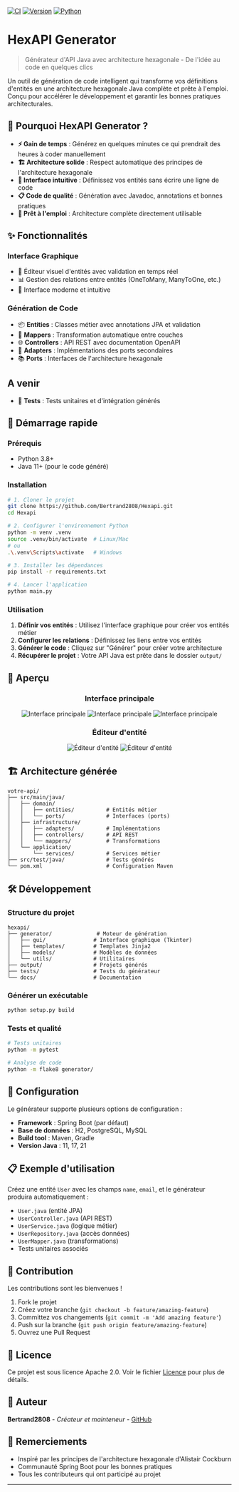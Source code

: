 [![CI](https://github.com/Bertrand2808/Hexapi/actions/workflows/python.yml/badge.svg)](https://github.com/Bertrand2808/Hexapi/actions/workflows/python.yml)
[![Version](https://img.shields.io/badge/version-0.0.1-blue.svg)](https://github.com/Bertrand2808/Hexapi)
[![Python](https://img.shields.io/badge/python-3.8%2B-blue)](https://www.python.org/downloads/)

# HexAPI Generator

> Générateur d'API Java avec architecture hexagonale - De l'idée au code en quelques clics

Un outil de génération de code intelligent qui transforme vos définitions d'entités en une architecture hexagonale Java complète et prête à l'emploi. Conçu pour accélérer le développement et garantir les bonnes pratiques architecturales.

## 🌟 Pourquoi HexAPI Generator ?

- **⚡ Gain de temps** : Générez en quelques minutes ce qui prendrait des heures à coder manuellement
- **🏗️ Architecture solide** : Respect automatique des principes de l'architecture hexagonale
- **🎨 Interface intuitive** : Définissez vos entités sans écrire une ligne de code
- **📋 Code de qualité** : Génération avec Javadoc, annotations et bonnes pratiques
- **🔧 Prêt à l'emploi** : Architecture complète directement utilisable

## ✨ Fonctionnalités

### Interface Graphique
- 🎯 Éditeur visuel d'entités avec validation en temps réel
- 📊 Gestion des relations entre entités (OneToMany, ManyToOne, etc.)
- 🎨 Interface moderne et intuitive


### Génération de Code
- 📦 **Entities** : Classes métier avec annotations JPA et validation
- 🔄 **Mappers** : Transformation automatique entre couches
- 🌐 **Controllers** : API REST avec documentation OpenAPI
- 🔌 **Adapters** : Implémentations des ports secondaires
- 📚 **Ports** : Interfaces de l'architecture hexagonale

## A venir
- 🧪 **Tests** : Tests unitaires et d'intégration générés

## 🚀 Démarrage rapide

### Prérequis
- Python 3.8+
- Java 11+ (pour le code généré)

### Installation

```bash
# 1. Cloner le projet
git clone https://github.com/Bertrand2808/Hexapi.git
cd Hexapi

# 2. Configurer l'environnement Python
python -m venv .venv
source .venv/bin/activate  # Linux/Mac
# ou
.\.venv\Scripts\activate   # Windows

# 3. Installer les dépendances
pip install -r requirements.txt

# 4. Lancer l'application
python main.py
```

### Utilisation

1. **Définir vos entités** : Utilisez l'interface graphique pour créer vos entités métier
2. **Configurer les relations** : Définissez les liens entre vos entités
3. **Générer le code** : Cliquez sur "Générer" pour créer votre architecture
4. **Récupérer le projet** : Votre API Java est prête dans le dossier `output/`


## 📸 Aperçu

<div align="center">

### Interface principale
![Interface principale](doc/img/img0.png)
![Interface principale](doc/img/img1.png)
![Interface principale](doc/img/img2.png)

### Éditeur d'entité
![Éditeur d'entité](doc/img/img3.png)
![Éditeur d'entité](doc/img/img4.png)

</div>

## 🏗️ Architecture générée

```
votre-api/
├── src/main/java/
│   ├── domain/
│   │   ├── entities/          # Entités métier
│   │   └── ports/             # Interfaces (ports)
│   ├── infrastructure/
│   │   ├── adapters/          # Implémentations
│   │   ├── controllers/       # API REST
│   │   └── mappers/           # Transformations
│   └── application/
│       └── services/          # Services métier
├── src/test/java/             # Tests générés
└── pom.xml                    # Configuration Maven
```

## 🛠️ Développement

### Structure du projet

```
hexapi/
├── generator/              # Moteur de génération
│   ├── gui/               # Interface graphique (Tkinter)
│   ├── templates/         # Templates Jinja2
│   ├── models/            # Modèles de données
│   └── utils/             # Utilitaires
├── output/                # Projets générés
├── tests/                 # Tests du générateur
└── docs/                  # Documentation
```

### Générer un exécutable

```bash
python setup.py build
```

### Tests et qualité

```bash
# Tests unitaires
python -m pytest

# Analyse de code
python -m flake8 generator/
```

## 🔧 Configuration

Le générateur supporte plusieurs options de configuration :

- **Framework** : Spring Boot (par défaut)
- **Base de données** : H2, PostgreSQL, MySQL
- **Build tool** : Maven, Gradle
- **Version Java** : 11, 17, 21

## 📋 Exemple d'utilisation

Créez une entité `User` avec les champs `name`, `email`, et le générateur produira automatiquement :

- `User.java` (entité JPA)
- `UserController.java` (API REST)
- `UserService.java` (logique métier)
- `UserRepository.java` (accès données)
- `UserMapper.java` (transformations)
- Tests unitaires associés

## 🤝 Contribution

Les contributions sont les bienvenues !

1. Fork le projet
2. Créez votre branche (`git checkout -b feature/amazing-feature`)
3. Committez vos changements (`git commit -m 'Add amazing feature'`)
4. Push sur la branche (`git push origin feature/amazing-feature`)
5. Ouvrez une Pull Request

## 📄 Licence

Ce projet est sous licence Apache 2.0. Voir le fichier [Licence](Licence.md) pour plus de détails.

## 👥 Auteur

**Bertrand2808** - *Créateur et mainteneur* - [GitHub](https://github.com/Bertrand2808)

## 🙏 Remerciements

- Inspiré par les principes de l'architecture hexagonale d'Alistair Cockburn
- Communauté Spring Boot pour les bonnes pratiques
- Tous les contributeurs qui ont participé au projet

---
